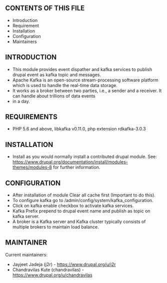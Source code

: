 CONTENTS OF THIS FILE
---------------------
 * Introduction
 * Requirement
 * Installation
 * Configuration
 * Maintainers

INTRODUCTION
------------

 * This module provides event dispather and kafka services to publish drupal event as kafka topic and messages.
 * Apache Kafka is an open-source stream-processing software platform which is used to handle the real-time data storage.
 * It works as a broker between two parties, i.e., a sender and a receiver. It can handle about trillions of data events
 * in a day.

REQUIREMENTS
------------

  * PHP 5.6 and above, libkafka v0.11.0, php extension rdkafka-3.0.3

INSTALLATION
------------
 * Install as you would normally install a contributed drupal module. See:
   https://www.drupal.org/documentation/install/modules-themes/modules-8
   for further information.

CONFIGURATION
-------------
 * After installation of module Clear all cache first (Important to do this).
 * To configure kafka go to /admin/config/system/kafka_configuration.
 * Click on kafka enable checkbox to activate kafka services.
 * Kafka Prefix prepend to drupal event name and publish as topic on kafka server.
 * A broker is a Kafka server and Kafka cluster typically consists of multiple brokers to maintain load balance.

MAINTAINER
-----------
Current maintainers:
  * Jayjeet Jadeja (j2r) - https://www.drupal.org/u/j2r
  * Chandravilas Kute (chandravilas) - https://www.drupal.org/u/chandravilas
